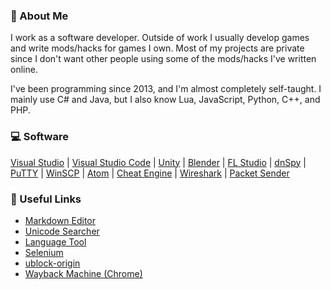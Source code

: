### :loudspeaker: About Me
I work as a software developer. Outside of work I usually develop games and write mods/hacks for games I own. Most of my projects are private since I don't want other people using some of the mods/hacks I've written online.

I've been programming since 2013, and I'm almost completely self-taught. I mainly use C# and Java, but I also know Lua, JavaScript, Python, C++, and PHP.

### :computer: Software
[Visual Studio](https://visualstudio.microsoft.com/) | 
[Visual Studio Code](https://code.visualstudio.com/) | 
[Unity](https://www.unity.com) | 
[Blender](https://www.blender.org) | 
[FL Studio](https://www.image-line.com/fl-studio/) | 
[dnSpy](https://github.com/dnSpy/dnSpy) | 
[PuTTY](https://www.chiark.greenend.org.uk/~sgtatham/putty/) | 
[WinSCP](https://winscp.net/eng/index.php) | 
[Atom](https://github.com/atom/atom) | 
[Cheat Engine](https://github.com/cheat-engine/cheat-engine/) | 
[Wireshark](https://www.wireshark.org/) | 
[Packet Sender](https://github.com/dannagle/PacketSender)

### :pushpin: Useful Links
* [Markdown Editor](https://pandao.github.io/editor.md/en.html)
* [Unicode Searcher](http://xahlee.info/comp/unicode_index.html)
* [Language Tool](https://languagetool.org/)
* [Selenium](https://www.selenium.dev/)
* [ublock-origin](https://chrome.google.com/webstore/detail/ublock-origin/cjpalhdlnbpafiamejdnhcphjbkeiagm)
* [Wayback Machine (Chrome)](https://chrome.google.com/webstore/detail/wayback-machine/fpnmgdkabkmnadcjpehmlllkndpkmiak)
